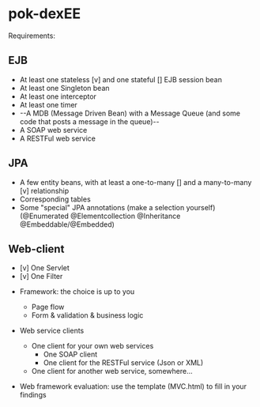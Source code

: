 # pok-dexEE

Requirements:

EJB
---

* At least one stateless [v] and one stateful [] EJB session bean
* At least one Singleton bean
* At least one interceptor
* At least one timer
* --A MDB (Message Driven Bean) with a Message Queue (and some code that posts a message in the queue)--
* A SOAP web service
* A RESTFul web service

JPA
---

* A few entity beans, with at least a one-to-many [] and a many-to-many [v] relationship
* Corresponding tables
* Some "special" JPA annotations (make a selection yourself)
    (@Enumerated
    @Elementcollection
    @Inheritance
    @Embeddable/@Embedded)

Web-client
----------

- [v] One Servlet 
- [v] One Filter 
* Framework: the choice is up to you
    * Page flow
    * Form & validation & business logic

* Web service clients
    * One client for your own web services
        * One SOAP client
        * One client for the RESTFul service (Json or XML)
    * One client for another web service, somewhere...

* Web framework evaluation: use the template (MVC.html) to fill in your findings
